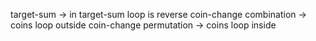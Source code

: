 target-sum -> in target-sum loop is reverse
coin-change combination -> coins loop outside
coin-change permutation -> coins loop inside

 <!-- In subset problems, loop is in reverse order because we cannot use num more than once || VERY IMPORTANT -->

